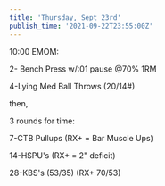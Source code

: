 ```yaml
---
title: 'Thursday, Sept 23rd'
publish_time: '2021-09-22T23:55:00Z'
---
```


10:00 EMOM:

2- Bench Press w/:01 pause \@70% 1RM

4-Lying Med Ball Throws (20/14\#)

then,

3 rounds for time:

7-CTB Pullups (RX+ = Bar Muscle Ups)

14-HSPU's (RX+ = 2" deficit)

28-KBS's (53/35) (RX+ 70/53)
